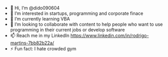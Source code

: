 - 👋 Hi, I’m @dido090604
- 👀 I’m interested in startups, programming and corporate finace
- 🌱 I’m currently learning VBA 
- 💞️ I’m looking to collaborate with content to help people who want to use programming in their current jobs or develop software
- 📫 Reach me in my LinkedIn https://www.linkedin.com/in/rodrigo-martins-7bb82b22a/
- ⚡ Fun fact: I hate crowded gym

<!---
dido090604/dido090604 is a ✨ special ✨ repository because its `README.md` (this file) appears on your GitHub profile.
You can click the Preview link to take a look at your changes.
--->

